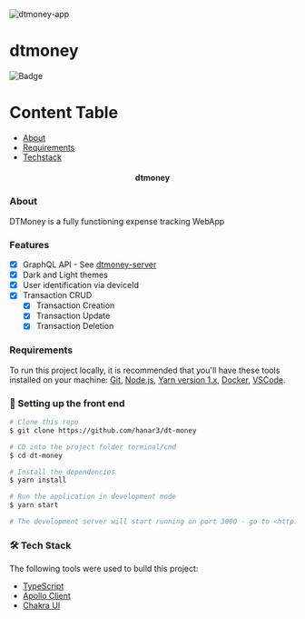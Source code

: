 ![dtmoney-app](https://user-images.githubusercontent.com/76849258/114105601-6cf4b600-98a3-11eb-9913-bb7d048402e5.png)

# dtmoney
![Badge](https://img.shields.io/badge/dtmoney-Keep%20%20track%20of%20your%20expenses-%237159c1?style=for-the-badge&logo=ghost)

Content Table
=================
<!--ts-->
   * [About](#about)
   * [Requirements](#requirements)
   * [Techstack](#-tech-stack)
<!--te-->

<h4 align="center"> 
  dtmoney 
</h4>

### About
DTMoney is a fully functioning expense tracking WebApp

### Features
- [x] GraphQL API -  See [dtmoney-server](https://github.com/hanar3/dtmoney-graphql-server)
- [x] Dark and Light themes
- [x] User identification via deviceId
- [x] Transaction CRUD
  - [x] Transaction Creation
  - [x] Transaction Update
  - [x] Transaction Deletion

### Requirements

To run this project locally, it is recommended that you'll have these tools installed on your machine:
[Git](https://git-scm.com),
[Node.js](https://nodejs.org/en/),
[Yarn version 1.x](https://classic.yarnpkg.com/lang/en/),
[Docker](https://www.docker.com/),
[VSCode](https://code.visualstudio.com/).

### 🎲 Setting up the front end

```bash
# Clone this repo
$ git clone https://github.com/hanar3/dt-money

# CD into the project folder terminal/cmd
$ cd dt-money

# Install the dependencies
$ yarn install

# Run the application in development mode
$ yarn start

# The development server will start running on port 3000 - go to <http://localhost:3000/>
```


### 🛠 Tech Stack

The following tools were used to build this project:

- [TypeScript](https://www.typescriptlang.org/)
- [Apollo Client](apollographql.com/)
- [Chakra UI](https://chakra-ui.com/)
